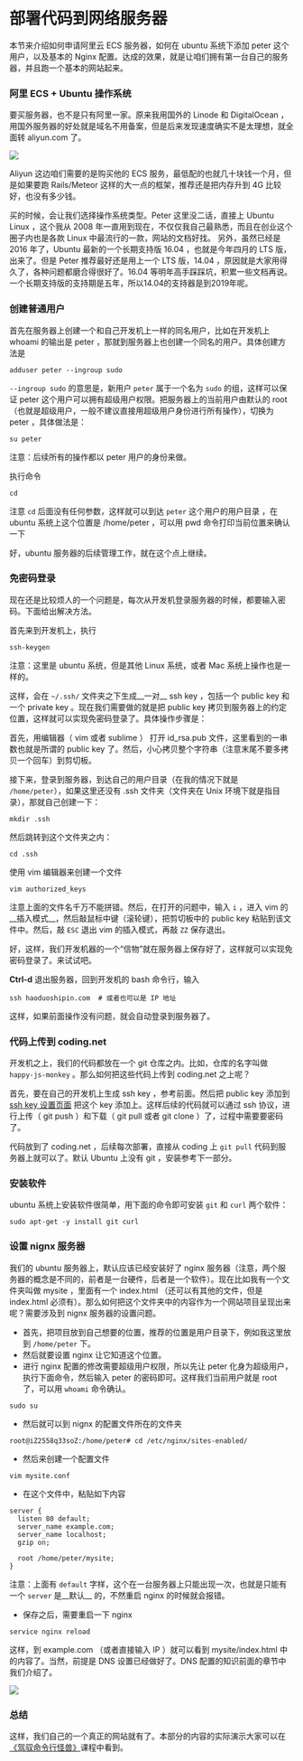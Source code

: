 # 部署代码到网络服务器

本节来介绍如何申请阿里云 ECS 服务器，如何在 ubuntu 系统下添加 peter 这个用户，以及基本的 Nginx 配置。达成的效果，就是让咱们拥有第一台自己的服务器，并且跑一个基本的网站起来。

### 阿里 ECS + Ubuntu 操作系统

要买服务器，也不是只有阿里一家。原来我用国外的 Linode 和 DigitalOcean ，用国外服务器的好处就是域名不用备案，但是后来发现速度确实不是太理想，就全面转 aliyun.com 了。

![](http://o86bpj665.bkt.clouddn.com/happypeter-js-kingdom/pic20-1-aliyun.png)

Aliyun 这边咱们需要的是购买他的 ECS 服务，最低配的也就几十块钱一个月，但是如果要跑 Rails/Meteor 这样的大一点的框架，推荐还是把内存升到 4G 比较好，也没有多少钱。

买的时候，会让我们选择操作系统类型。Peter 这里没二话，直接上 Ubuntu Linux ，这个我从 2008 年一直用到现在，不仅仅我自己最熟悉，而且在创业这个圈子内也是各款 Linux 中最流行的一款，网站的文档好找。 另外，虽然已经是 2016 年了，Ubuntu 最新的一个长期支持版 16.04 ，也就是今年四月的 LTS 版，出来了。但是 Peter 推荐最好还是用上一个 LTS 版，14.04 ，原因就是大家用得久了，各种问题都磨合得很好了。16.04 等明年高手踩踩坑，积累一些文档再说。一个长期支持版的支持期是五年，所以14.04的支持器是到2019年呢。

### 创建普通用户

首先在服务器上创建一个和自己开发机上一样的同名用户，比如在开发机上 whoami 的输出是 peter ，那就到服务器上也创建一个同名的用户。具体创建方法是

```
adduser peter --ingroup sudo
```

`--ingroup sudo` 的意思是，新用户 `peter` 属于一个名为 `sudo` 的组，这样可以保证 peter 这个用户可以拥有超级用户权限。把服务器上的当前用户由默认的 root （也就是超级用户，一般不建议直接用超级用户身份进行所有操作），切换为 peter ，具体做法是：

```
su peter
```

注意：后续所有的操作都以 peter 用户的身份来做。

执行命令

```
cd
```

注意 `cd` 后面没有任何参数，这样就可以到达 `peter` 这个用户的用户目录 ，在 ubuntu 系统上这个位置是 /home/peter ，可以用 pwd 命令打印当前位置来确认一下

好，ubuntu 服务器的后续管理工作，就在这个点上继续。

### 免密码登录

现在还是比较烦人的一个问题是，每次从开发机登录服务器的时候，都要输入密码。下面给出解决方法。

首先来到开发机上，执行

```
ssh-keygen
```

注意：这里是 ubuntu 系统，但是其他 Linux 系统，或者 Mac 系统上操作也是一样的。

这样，会在 `~/.ssh/` 文件夹之下生成__一对__ ssh key ，包括一个 public key 和一个 private key 。现在我们需要做的就是把 public key 拷贝到服务器上的约定位置，这样就可以实现免密码登录了。具体操作步骤是：

首先，用编辑器（ vim 或者 sublime ） 打开 id_rsa.pub 文件，这里看到的一串数也就是所谓的 public key 了。然后，小心拷贝整个字符串（注意末尾不要多拷贝一个回车）到剪切板。

接下来，登录到服务器，到达自己的用户目录（在我的情况下就是 `/home/peter`），如果这里还没有 .ssh 文件夹（文件夹在 Unix 环境下就是指目录），那就自己创建一下：

```
mkdir .ssh
```

然后跳转到这个文件夹之内：

```
cd .ssh
```

使用 vim 编辑器来创建一个文件

```
vim authorized_keys
```

注意上面的文件名千万不能拼错。然后，在打开的问题中，输入 `i` ，进入 vim 的__插入模式__，然后敲鼠标中键（滚轮键），把剪切板中的 public key 粘贴到该文件中。然后，敲 `ESC` 退出 vim 的插入模式，再敲 `ZZ` 保存退出。

好，这样，我们开发机器的一个“信物”就在服务器上保存好了，这样就可以实现免密码登录了。来试试吧。

__Ctrl-d__ 退出服务器，回到开发机的 bash 命令行，输入


```
ssh haoduoshipin.com  # 或者也可以是 IP 地址
```

这样，如果前面操作没有问题，就会自动登录到服务器了。


### 代码上传到 coding.net

开发机之上，我们的代码都放在一个 git 仓库之内。比如，仓库的名字叫做 `happy-js-monkey` 。那么如何把这些代码上传到 coding.net 之上呢？

首先，要在自己的开发机上生成 ssh key ，参考前面。然后把 public key 添加到 [ssh key 设置页面](https://coding.net/user/account/setting/keys) 把这个 key 添加上。这样后续的代码就可以通过 ssh 协议，进行上传（ git push ）和下载（ git pull 或者 git clone ）了，过程中需要要密码了。

代码放到了 coding.net ，后续每次部署，直接从 coding 上 `git pull` 代码到服务器上就可以了。默认 Ubuntu 上没有 git ，安装参考下一部分。

### 安装软件

ubuntu 系统上安装软件很简单，用下面的命令即可安装 `git` 和 `curl` 两个软件：

```
sudo apt-get -y install git curl
```

### 设置 nignx 服务器

我们的 ubuntu 服务器上，默认应该已经安装好了 nginx 服务器（注意，两个服务器的概念是不同的，前者是一台硬件，后者是一个软件）。现在比如我有一个文件夹叫做 mysite ，里面有一个 index.html （还可以有其他的文件，但是 index.html 必须有）。那么如何把这个文件夹中的内容作为一个网站项目呈现出来呢？需要涉及到 nignx 服务器的设置问题。

- 首先，把项目放到自己想要的位置，推荐的位置是用户目录下，例如我这里放到 `/home/peter` 下。
- 然后就要设置 nginx 让它知道这个位置。
- 进行 nginx 配置的修改需要超级用户权限，所以先让 peter 化身为超级用户，执行下面命令，然后输入 peter 的密码即可。这样我们当前用户就是 root 了，可以用 `whoami` 命令确认。

```
sudo su
```
  
- 然后就可以到 nignx 的配置文件所在的文件夹

```
root@iZ2558q33soZ:/home/peter# cd /etc/nginx/sites-enabled/
```

- 然后来创建一个配置文件

```
vim mysite.conf
```

- 在这个文件中，粘贴如下内容

```
server {
  listen 80 default;
  server_name example.com;
  server_name localhost;
  gzip on;

  root /home/peter/mysite;
}
```

注意：上面有 `default` 字样，这个在一台服务器上只能出现一次，也就是只能有一个 `server` 是__默认__ 的，不然重启 nginx 的时候就会报错。

- 保存之后，需要重启一下 nginx 

```
service nginx reload
```

这样，到 example.com （或者直接输入 IP ）就可以看到 mysite/index.html 中的内容了。当然，前提是 DNS 设置已经做好了。DNS 配置的知识前面的章节中我们介绍了。


![](http://o86bpj665.bkt.clouddn.com/happypeter-js-kingdom/pic20-2-nginx.png)

### 总结

这样，我们自己的一个真正的网站就有了。本部分的内容的实际演示大家可以在 [《驾驭命令行怪兽》](http://haoqicat.com/ride-cli-monster)课程中看到。